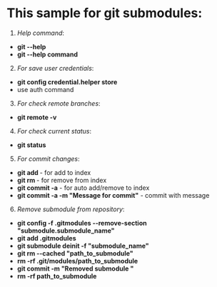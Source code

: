 # This sample for git submodules:

1) <i>Help command</i>:
- <b>git --help</b>
- <b>git --help command</b>

2) <i>For save user credentials</i>:
- <b>git config credential.helper store</b>
- use auth command

3) <i>For check remote branches</i>:
- <b>git remote -v</b>

4) <i>For check current status</i>:
- <b>git status</b>

5) <i>For commit changes</i>:
- <b>git add <file></b> - for add to index
- <b>git rm <file></b> - for remove from index
- <b>git commit -a</b> - for auto add/remove to index
- <b>git commit -a -m "Message for commit"</b> - commit with message

6) <i>Remove submodule from repository</i>:
- <b>git config -f .gitmodules --remove-section "submodule.submodule_name"</b>
- <b>git add .gitmodules</b>
- <b>git submodule deinit -f "submodule_name"</b>
- <b>git rm --cached "path_to_submodule"</b>
- <b>rm -rf .git/modules/path_to_submodule</b>
- <b>git commit -m "Removed submodule <name>"</b>
- <b>rm -rf path_to_submodule</b>